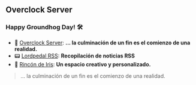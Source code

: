 ##  Overclock Server

### Happy Groundhog Day! 🛠️

- 🤖 [Overclock Server](https://lordpedal.github.io/ "Overclock Server"): **... la culminación de un fin es el comienzo de una realidad.**
- 📟 [Lordpedal RSS](https://lordpedal.github.io/lordpedal "Lordpedal RSS"): **Recopilación de noticias RSS**
- 🌈 [Rincón de Iris](https://rincondeiris.club/ "Rincón de Iris"): **Un espacio creativo y personalizado.**

> ... la culminación de un fin es el comienzo de una realidad.

